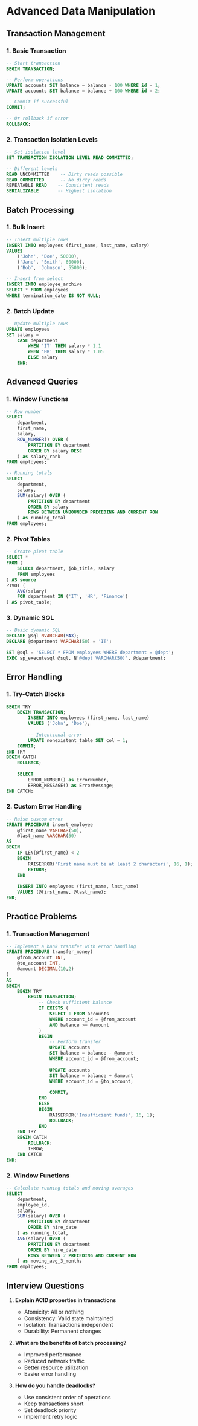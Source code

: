 # Advanced Data Manipulation

## Transaction Management

### 1. Basic Transaction
```sql
-- Start transaction
BEGIN TRANSACTION;

-- Perform operations
UPDATE accounts SET balance = balance - 100 WHERE id = 1;
UPDATE accounts SET balance = balance + 100 WHERE id = 2;

-- Commit if successful
COMMIT;

-- Or rollback if error
ROLLBACK;
```

### 2. Transaction Isolation Levels
```sql
-- Set isolation level
SET TRANSACTION ISOLATION LEVEL READ COMMITTED;

-- Different levels
READ UNCOMMITTED    -- Dirty reads possible
READ COMMITTED      -- No dirty reads
REPEATABLE READ    -- Consistent reads
SERIALIZABLE       -- Highest isolation
```

## Batch Processing

### 1. Bulk Insert
```sql
-- Insert multiple rows
INSERT INTO employees (first_name, last_name, salary)
VALUES 
    ('John', 'Doe', 50000),
    ('Jane', 'Smith', 60000),
    ('Bob', 'Johnson', 55000);

-- Insert from select
INSERT INTO employee_archive
SELECT * FROM employees
WHERE termination_date IS NOT NULL;
```

### 2. Batch Update
```sql
-- Update multiple rows
UPDATE employees
SET salary = 
    CASE department
        WHEN 'IT' THEN salary * 1.1
        WHEN 'HR' THEN salary * 1.05
        ELSE salary
    END;
```

## Advanced Queries

### 1. Window Functions
```sql
-- Row number
SELECT 
    department,
    first_name,
    salary,
    ROW_NUMBER() OVER (
        PARTITION BY department 
        ORDER BY salary DESC
    ) as salary_rank
FROM employees;

-- Running totals
SELECT 
    department,
    salary,
    SUM(salary) OVER (
        PARTITION BY department 
        ORDER BY salary
        ROWS BETWEEN UNBOUNDED PRECEDING AND CURRENT ROW
    ) as running_total
FROM employees;
```

### 2. Pivot Tables
```sql
-- Create pivot table
SELECT *
FROM (
    SELECT department, job_title, salary
    FROM employees
) AS source
PIVOT (
    AVG(salary)
    FOR department IN ('IT', 'HR', 'Finance')
) AS pivot_table;
```

### 3. Dynamic SQL
```sql
-- Basic dynamic SQL
DECLARE @sql NVARCHAR(MAX);
DECLARE @department VARCHAR(50) = 'IT';

SET @sql = 'SELECT * FROM employees WHERE department = @dept';
EXEC sp_executesql @sql, N'@dept VARCHAR(50)', @department;
```

## Error Handling

### 1. Try-Catch Blocks
```sql
BEGIN TRY
    BEGIN TRANSACTION;
        INSERT INTO employees (first_name, last_name)
        VALUES ('John', 'Doe');
        
        -- Intentional error
        UPDATE nonexistent_table SET col = 1;
    COMMIT;
END TRY
BEGIN CATCH
    ROLLBACK;
    
    SELECT 
        ERROR_NUMBER() as ErrorNumber,
        ERROR_MESSAGE() as ErrorMessage;
END CATCH;
```

### 2. Custom Error Handling
```sql
-- Raise custom error
CREATE PROCEDURE insert_employee
    @first_name VARCHAR(50),
    @last_name VARCHAR(50)
AS
BEGIN
    IF LEN(@first_name) < 2
    BEGIN
        RAISERROR('First name must be at least 2 characters', 16, 1);
        RETURN;
    END
    
    INSERT INTO employees (first_name, last_name)
    VALUES (@first_name, @last_name);
END;
```

## Practice Problems

### 1. Transaction Management
```sql
-- Implement a bank transfer with error handling
CREATE PROCEDURE transfer_money(
    @from_account INT,
    @to_account INT,
    @amount DECIMAL(10,2)
)
AS
BEGIN
    BEGIN TRY
        BEGIN TRANSACTION;
            -- Check sufficient balance
            IF EXISTS (
                SELECT 1 FROM accounts 
                WHERE account_id = @from_account 
                AND balance >= @amount
            )
            BEGIN
                -- Perform transfer
                UPDATE accounts 
                SET balance = balance - @amount 
                WHERE account_id = @from_account;
                
                UPDATE accounts 
                SET balance = balance + @amount 
                WHERE account_id = @to_account;
                
                COMMIT;
            END
            ELSE
            BEGIN
                RAISERROR('Insufficient funds', 16, 1);
                ROLLBACK;
            END
    END TRY
    BEGIN CATCH
        ROLLBACK;
        THROW;
    END CATCH
END;
```

### 2. Window Functions
```sql
-- Calculate running totals and moving averages
SELECT 
    department,
    employee_id,
    salary,
    SUM(salary) OVER (
        PARTITION BY department 
        ORDER BY hire_date
    ) as running_total,
    AVG(salary) OVER (
        PARTITION BY department 
        ORDER BY hire_date
        ROWS BETWEEN 2 PRECEDING AND CURRENT ROW
    ) as moving_avg_3_months
FROM employees;
```

## Interview Questions

1. **Explain ACID properties in transactions**
   - Atomicity: All or nothing
   - Consistency: Valid state maintained
   - Isolation: Transactions independent
   - Durability: Permanent changes

2. **What are the benefits of batch processing?**
   - Improved performance
   - Reduced network traffic
   - Better resource utilization
   - Easier error handling

3. **How do you handle deadlocks?**
   - Use consistent order of operations
   - Keep transactions short
   - Set deadlock priority
   - Implement retry logic
